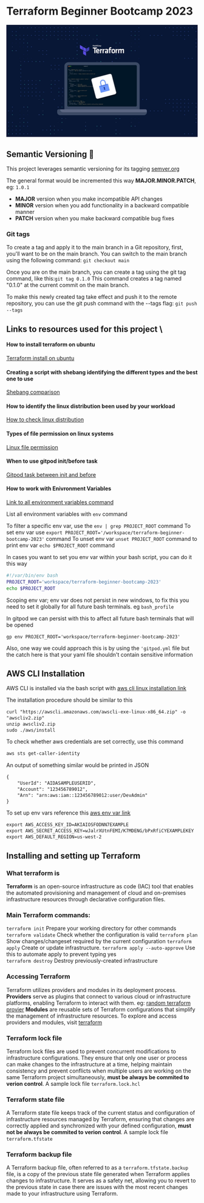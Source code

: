 # Terraform Beginner Bootcamp 2023

![Terraform Bootcamp](./images/terraform.jpg)
## Semantic Versioning :mage:

This project leverages semantic versioning for its tagging
[semver.org](https://semver.org/)

The general format would be incremented this way **MAJOR.MINOR.PATCH**, eg: `1.0.1`

- **MAJOR** version when you make incompatible API changes
- **MINOR** version when you add functionality in a backward compatible manner
- **PATCH** version when you make backward compatible bug fixes

### Git tags
To create a tag and apply it to the main branch in a Git repository, first, you'll want to be on the main branch. You can switch to the main branch using the following command: `git checkout main`

Once you are on the main branch, you can create a tag using the git tag command, like this:`git tag 0.1.0`
This command creates a tag named "0.1.0" at the current commit on the main branch.

To make this newly created tag take effect and push it to the remote repository, you can use the git push command with the --tags flag: `git push --tags`

## Links to resources used for this project \

#### How to install terraform on ubuntu
[Terraform install on ubuntu](https://developer.hashicorp.com/terraform/tutorials/aws-get-started/install-cli)

#### Creating a script with shebang identifying the different types and the best one to use
[Shebang comparison](https://www.cyberciti.biz/tips/finding-bash-perl-python-portably-using-env.html)

#### How to identify the linux distribution been used by your workload
[How to check linux distribution](https://www.tecmint.com/check-linux-os-version/#:~:text=The%20best%20way%20to%20determine,on%20almost%20all%20Linux%20systems.)

#### Types of file permission on linux systems
[Linux file permission](https://www.freecodecamp.org/news/file-permissions-in-linux-chmod-command-explained/)

#### When to use gitpod init/before task
[Gitpod task between init and before](https://www.gitpod.io/docs/configure/workspaces/tasks)

#### How to work with Enivronment Variables
[Link to all environment variables command](https://en.wikipedia.org/wiki/Environment_variable)

List all environment variables with `env` command

To filter a specific env var, use the `env | grep PROJECT_ROOT` command 
To set env var use `export PROJECT_ROOT='/workspace/terraform-beginner-bootcamp-2023'` command
To unset env var `unset PROJECT_ROOT` command
to print env var `echo $PROJECT_ROOT` command

In cases you want to set you env var within your bash script, you can do it this way

```sh
#!/var/bin/env bash
PROJECT_ROOT='workspace/terraform-beginner-bootcamp-2023'
echo $PROJECT_ROOT
```
Scoping env var; env var does not persist in new windows, to fix this you need to set it globally for all future bash terminals. eg `bash_profile`

In gitpod we can persist with this to affect all future bash terminals that will be opened

```
gp env PROJECT_ROOT='workspace/terraform-beginner-bootcamp-2023'

```

Also, one way we could approach this is by using the `'gitpod.yml` file but the catch here is that your yaml file shouldn't contain sensitive information

## AWS CLI Installation
AWS CLI is installed via the bash script with [aws cli linux installation link](https://docs.aws.amazon.com/cli/latest/userguide/getting-started-install.html) 

The installation procedure should be similar to this

```
curl "https://awscli.amazonaws.com/awscli-exe-linux-x86_64.zip" -o "awscliv2.zip"
unzip awscliv2.zip
sudo ./aws/install

```
To check whether aws credentials are set correctly, use this command

```sh
aws sts get-caller-identity
```

An output of something similar would be printed in JSON

```
{
    "UserId": "AIDASAMPLEUSERID",
    "Account": "123456789012",
    "Arn": "arn:aws:iam::123456789012:user/DevAdmin"
}

```

To set up env vars reference this [aws env var link](https://docs.aws.amazon.com/cli/latest/userguide/cli-configure-envvars.html)

```
export AWS_ACCESS_KEY_ID=AKIAIOSFODNN7EXAMPLE
export AWS_SECRET_ACCESS_KEY=wJalrXUtnFEMI/K7MDENG/bPxRfiCYEXAMPLEKEY
export AWS_DEFAULT_REGION=us-west-2

```

## Installing and setting up Terraform

### What terraform is
**Terraform** is an open-source infrastructure as code (IAC) tool that enables the automated provisioning and management of cloud and on-premises infrastructure resources through declarative configuration files.

### Main Terraform commands:
  `terraform init`          Prepare your working directory for other commands
  `terraform validate`      Check whether the configuration is valid
  `terraform plan`          Show changes/changeset required by the current configuration
  `terraform apply`         Create or update infrastructure. 
  `terraform apply --auto-approve` Use this to automate apply to prevent typing yes  
  `terraform destroy`       Destroy previously-created infrastructure

### Accessing Terraform
Terraform utilizes providers and modules in its deployment process. 
**Providers** serve as plugins that connect to various cloud or infrastructure platforms, enabling Terraform to interact with them. eg: [random terraform provier](https://registry.terraform.io/providers/hashicorp/random/latest)
**Modules** are reusable sets of Terraform configurations that simplify the management of infrastructure resources. 
To explore and access providers and modules, visit [terraform](https://registry.terraform.io)

### Terraform lock file
Terraform lock files are used to prevent concurrent modifications to infrastructure configurations. They ensure that only one user or process can make changes to the infrastructure at a time, helping maintain consistency and prevent conflicts when multiple users are working on the same Terraform project simultaneously, **must be always be commited to verion control**. A sample lock file `terraform.lock.hcl`

### Terraform state file
A Terraform state file keeps track of the current status and configuration of infrastructure resources managed by Terraform, ensuring that changes are correctly applied and synchronized with your defined configuration,  **must not be always be commited to verion control**. A sample lock file `terraform.tfstate`

### Terraform backup file
A Terraform backup file, often referred to as a `terraform.tfstate.backup` file, is a copy of the previous state file generated when Terraform applies changes to infrastructure. It serves as a safety net, allowing you to revert to the previous state in case there are issues with the most recent changes made to your infrastructure using Terraform.

